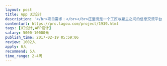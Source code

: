 ```yaml
---                
layout: post       
title: App UI设计           
description: '</br>项目需求：</br></br>庄里街是一个工匠与雇主之间的信息交流平台，本项目原型设计已经完善，设计师要根据原型设计出简单大气，根据工匠特性设计出适合工匠与雇主app UI图。</br>'     
contenturl: https://pro.lagou.com/project/1939.html      
tags: [UI设计,APP设计]            
salary: 5000-10000元          
publish_time: 2017-02-19 05:59:06         
review: 1002人                   
apply: 6人                   
recommend: 5人                   
time_range: 2-4周              
---                 
```

